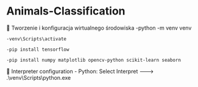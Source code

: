 # Animals-Classification


🔧 Tworzenie i konfiguracja wirtualnego środowiska
    -python -m venv venv

    -venv\Scripts\activate

    -pip install tensorflow
    
    -pip install numpy matplotlib opencv-python scikit-learn seaborn

🔧 Interpreter configuration
    - Python: Select Interpret ---> .\venv\Scripts\python.exe

